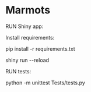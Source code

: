 # Marmots

RUN Shiny app:

Install requirements:

pip install -r requirements.txt

shiny run --reload

RUN tests:

python -m unittest Tests/tests.py